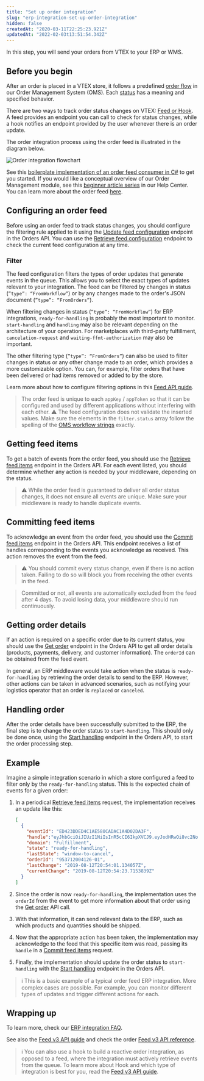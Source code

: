```yaml
---
title: "Set up order integration"
slug: "erp-integration-set-up-order-integration"
hidden: false
createdAt: "2020-03-11T22:25:23.921Z"
updatedAt: "2022-02-03t13:51:54.342Z"
---
```


In this step, you will send your orders from VTEX to your ERP or WMS.

## Before you begin

After an order is placed in a VTEX store, it follows a predefined [order flow](https://help.vtex.com/tutorial/order-flow-on-the-oms--tutorials_196) in our Order Management System (OMS). Each [status](https://help.vtex.com/tutorial/order-flow-on-the-oms--tutorials_196#understanding-the-status) has a meaning and specified behavior.

There are two ways to track order status changes on VTEX: [Feed or Hook](https://developers.vtex.com/docs/guides/orders-feed). A feed provides an endpoint you can call to check for status changes, while a hook notifies an endpoint provided by the user whenever there is an order update.

The order integration process using the order feed is illustrated in the diagram below.

![Order integration flowchart](https://user-images.githubusercontent.com/77292838/212993154-0cbf395e-1f65-4a87-8ba9-5f80647365f3.png)

See this [boilerplate implementation of an order feed consumer in C#](https://github.com/vtex/FeedConsumerCSharp) to get you started. If you would like a conceptual overview of our Order Management module, see this [beginner article series](https://help.vtex.com/tracks/orders--2xkTisx4SXOWXQel8Jg8sa) in our Help Center. You can learn more about the order feed [here](https://developers.vtex.com/docs/guides/orders-feed).

## Configuring an order feed

Before using an order feed to track status changes, you should configure the filtering rule applied to it using the [Update feed configuration](https://developers.vtex.com/docs/api-reference/orders-api#post-/api/orders/feed/config) endpoint in the Orders API. You can use the [Retrieve feed configuration](https://developers.vtex.com/docs/api-reference/orders-api#get-/api/orders/feed) endpoint to check the current feed configuration at any time.

### Filter

The feed configuration filters the types of order updates that generate events in the queue. This allows you to select the exact types of updates relevant to your integration. The feed can be filtered by changes in status (`”type”: “FromWorkflow”`) or by any changes made to the order's JSON document (`”type”: “FromOrders”`).

When filtering changes in status (`”type”: “FromWorkflow”`) for ERP integrations, `ready-for-handling` is probably the most important to monitor. `start-handling` and `handling` may also be relevant depending on the architecture of your operation. For marketplaces with third-party fulfillment, `cancelation-request` and `waiting-ffmt-authorization` may also be important.

The other filtering type (`”type”: “FromOrders”`) can also be used to filter changes in status or any other change made to an order, which provides a more customizable option. You can, for example, filter orders that have been delivered or had items removed or added to by the store.

Learn more about how to configure filtering options in this [Feed API guide](https://developers.vtex.com/docs/guides/orders-feed).

> The order feed is unique to each `appKey` / `appToken` so that it can be configured and used by different applications without interfering with each other.
> ⚠️ The feed configuration does not validate the inserted values. Make sure the elements in the `filter.status` array follow the spelling of the [OMS workflow strings](https://help.vtex.com/en/tutorial/order-flow-and-status--tutorials_196?&utm_source=autocomplete) exactly.

## Getting feed items

To get a batch of events from the order feed, you should use the [Retrieve feed items](https://developers.vtex.com/docs/api-reference/orders-api#get-/api/orders/feed) endpoint in the Orders API. For each event listed, you should determine whether any action is needed by your middleware, depending on the status.
> ⚠️ While the order feed is guaranteed to deliver all order status changes, it does not ensure all events are unique. Make sure your middleware is ready to handle duplicate events.

## Committing feed items

To acknowledge an event from the order feed, you should use the [Commit feed items](https://developers.vtex.com/docs/api-reference/orders-api#post-/api/orders/feed) endpoint in the Orders API. This endpoint receives a list of handles corresponding to the events you acknowledge as received. This action removes the event from the feed.
> ⚠️ You should commit every status change, even if there is no action taken. Failing to do so will block you from receiving the other events in the feed.

> Committed or not, all events are automatically excluded from the feed after 4 days. To avoid losing data, your middleware should run continuously.

## Getting order details

If an action is required on a specific order due to its current status, you should use the [Get order](https://developers.vtex.com/docs/api-reference/orders-api#get-/api/oms/pvt/orders/-orderId-) endpoint in the Orders API to get all order details (products, payments, delivery, and customer information). The `orderId` can be obtained from the feed event.

In general, an ERP middleware would take action when the status is `ready-for-handling` by retrieving the order details to send to the ERP. However, other actions can be taken in advanced scenarios, such as notifying your logistics operator that an order is `replaced` or `canceled`.

## Handling order

After the order details have been successfully submitted to the ERP, the final step is to change the order status to `start-handling`. This should only be done once, using the [Start handling](https://developers.vtex.com/docs/api-reference/orders-api#post-/api/oms/pvt/orders/-orderId-/start-handling) endpoint in the Orders API, to start the order processing step.

## Example

Imagine a simple integration scenario in which a store configured a feed to filter only by the `ready-for-handling` status. This is the expected chain of events for a given order:

1. In a periodical [Retrieve feed items](https://developers.vtex.com/docs/api-reference/orders-api#get-/api/orders/feed) request, the implementation receives an update like this:

   ```json
   [
     {
       "eventId": "ED423DDED4C1AE580CADAC1A4D02DA3F",
       "handle":"eyJhbGciOiJIUzI1NiIsInR5cCI6IkpXVCJ9.eyJodHRwOi8vc2NoZW1hcy54bWxzb2FwLm9yZy93cy8yMDA1LzA1L2lkZW50aXR ...",
       "domain": "Fulfillment",
       "state": "ready-for-handling",
       "lastState": "window-to-cancel",
       "orderId": "953712004126-01",
       "lastChange": "2019-08-12T20:54:01.134057Z",
       "currentChange": "2019-08-12T20:54:23.7153839Z"
     }
   ]
   ```

2. Since the order is now `ready-for-handling`, the implementation uses the `orderId` from the event to get more information about that order using the [Get order](https://developers.vtex.com/docs/api-reference/orders-api#get-/api/oms/pvt/orders/-orderId-) API call.

3. With that information, it can send relevant data to the ERP, such as which products and quantities should be shipped.

4. Now that the appropriate action has been taken, the implementation may acknowledge to the feed that this specific item was read, passing its `handle` in a [Commit feed items](https://developers.vtex.com/docs/api-reference/orders-api#post-/api/orders/feed) request.

5. Finally, the implementation should update the order status to `start-handling` with the [Start handling](https://developers.vtex.com/docs/api-reference/orders-api#post-/api/oms/pvt/orders/-orderId-/start-handling) endpoint in the Orders API.

> ℹ️ This is a basic example of a typical order feed ERP integration. More complex cases are possible. For example, you can monitor different types of updates and trigger different actions for each.

## Wrapping up

To learn more, check our [ERP integration FAQ](https://developers.vtex.com/docs/guides/faq-erp-integration).

See also the [Feed v3 API guide](https://developers.vtex.com/docs/guides/orders-feed) and check the order [Feed v3 API reference](https://developers.vtex.com/docs/api-reference/orders-api#get-/api/orders/feed/config).

> ℹ️ You can also use a hook to build a reactive order integration, as opposed to a feed, where the integration must actively retrieve events from the queue. To learn more about Hook and which type of integration is best for you, read the [Feed v3 API guide](https://developers.vtex.com/docs/guides/orders-feed).

